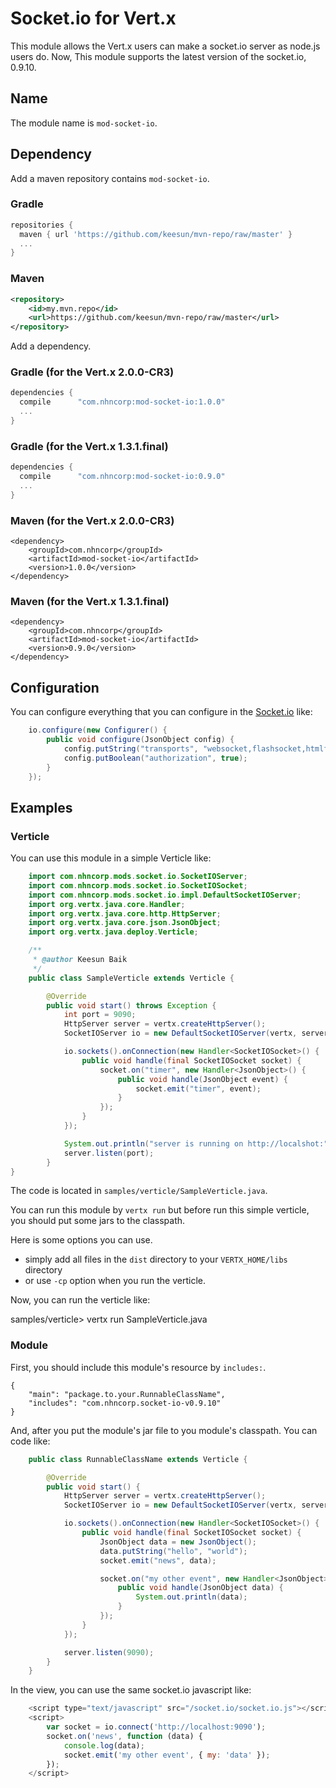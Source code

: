 # Socket.io for Vert.x

This module allows the Vert.x users can make a socket.io server as node.js users do.
Now, This module supports the latest version of the socket.io, 0.9.10.

## Name

The module name is `mod-socket-io`.

## Dependency

Add a maven repository contains `mod-socket-io`.

### Gradle

```groovy
repositories {
  maven { url 'https://github.com/keesun/mvn-repo/raw/master' }
  ...
}
```
### Maven

```xml
<repository>
    <id>my.mvn.repo</id>
    <url>https://github.com/keesun/mvn-repo/raw/master</url>
</repository>
```


Add a dependency.

### Gradle (for the Vert.x 2.0.0-CR3)

```groovy
dependencies {
  compile      "com.nhncorp:mod-socket-io:1.0.0"
  ...
}
```

### Gradle (for the Vert.x 1.3.1.final)

```groovy
dependencies {
  compile      "com.nhncorp:mod-socket-io:0.9.0"
  ...
}
```

### Maven (for the Vert.x 2.0.0-CR3)

```maven
<dependency>
    <groupId>com.nhncorp</groupId>
    <artifactId>mod-socket-io</artifactId>
    <version>1.0.0</version>
</dependency>
```

### Maven (for the Vert.x 1.3.1.final)

```maven
<dependency>
    <groupId>com.nhncorp</groupId>
    <artifactId>mod-socket-io</artifactId>
    <version>0.9.0</version>
</dependency>
```

## Configuration

You can configure everything that you can configure in the [Socket.io](https://github.com/LearnBoost/Socket.IO/wiki/Configuring-Socket.IO) like:

```java
	io.configure(new Configurer() {
		public void configure(JsonObject config) {
			config.putString("transports", "websocket,flashsocket,htmlfile,xhr-polling,jsonp-polling");
			config.putBoolean("authorization", true);
		}
	});
```

## Examples

### Verticle

You can use this module in a simple Verticle like:

```java
	import com.nhncorp.mods.socket.io.SocketIOServer;
	import com.nhncorp.mods.socket.io.SocketIOSocket;
	import com.nhncorp.mods.socket.io.impl.DefaultSocketIOServer;
	import org.vertx.java.core.Handler;
	import org.vertx.java.core.http.HttpServer;
	import org.vertx.java.core.json.JsonObject;
	import org.vertx.java.deploy.Verticle;

	/**
	 * @author Keesun Baik
	 */
	public class SampleVerticle extends Verticle {

		@Override
		public void start() throws Exception {
			int port = 9090;
			HttpServer server = vertx.createHttpServer();
			SocketIOServer io = new DefaultSocketIOServer(vertx, server);

			io.sockets().onConnection(new Handler<SocketIOSocket>() {
				public void handle(final SocketIOSocket socket) {
					socket.on("timer", new Handler<JsonObject>() {
						public void handle(JsonObject event) {
							socket.emit("timer", event);
						}
					});
				}
			});

			System.out.println("server is running on http://localshot:" + port);
			server.listen(port);
		}
}
```

The code is located in `samples/verticle/SampleVerticle.java`.

You can run this module by `vertx run` but before run this simple verticle, you should put some jars to the classpath.

Here is some options you can use.
* simply add all files in the `dist` directory to your `VERTX_HOME/libs` directory
* or use `-cp` option when you run the verticle.

Now, you can run the verticle like:

samples/verticle> vertx run SampleVerticle.java

### Module

First, you should include this module's resource by `includes:`.

	{
		"main": "package.to.your.RunnableClassName",
		"includes": "com.nhncorp.socket-io-v0.9.10"
	}

And, after you put the module's jar file to you module's classpath. You can code like:

```java
	public class RunnableClassName extends Verticle {

		@Override
		public void start() {
			HttpServer server = vertx.createHttpServer();
			SocketIOServer io = new DefaultSocketIOServer(vertx, server);

			io.sockets().onConnection(new Handler<SocketIOSocket>() {
				public void handle(final SocketIOSocket socket) {
					JsonObject data = new JsonObject();
					data.putString("hello", "world");
					socket.emit("news", data);

					socket.on("my other event", new Handler<JsonObject>() {
						public void handle(JsonObject data) {
							System.out.println(data);
						}
					});
				}
			});

			server.listen(9090);
		}
	}
```

In the view, you can use the same socket.io javascript like:

```javascript
	<script type="text/javascript" src="/socket.io/socket.io.js"></script>
	<script>
		var socket = io.connect('http://localhost:9090');
		socket.on('news', function (data) {
			console.log(data);
			socket.emit('my other event', { my: 'data' });
		});
	</script>
```
